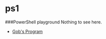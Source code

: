 ps1
===
###PowerShell playground
Nothing to see here.


* [Gob's Program](http://www.youtube.com/watch?v=JbnjusltDHk)
